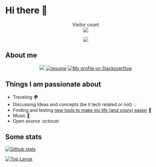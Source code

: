 # Hi there 👋

<p align="center"> 
  Visitor count<br>
  <img src="https://profile-counter.glitch.me/trolologuy/count.svg" />
</p>

<p align="center">
<a href="https://www.buymeacoffee.com/aloys"><img src="https://img.buymeacoffee.com/button-api/?text=Buy me a coffee&emoji=&slug=aloys&button_colour=FFDD00&font_colour=000000&font_family=Cookie&outline_colour=000000&coffee_colour=ffffff" /></a>
</p>
  
## About me

<p align="center">
<a href="https://www.linkedin.com/in/aloys-dillar/"><img src="https://img.shields.io/badge/linkedin-%230077B5.svg?&style=for-the-badge&logo=linkedin&logoColor=white"></a>
<a href="https://trolologuy.github.io/"><img alt="resume" title="Resume" src="https://img.shields.io/badge/Resume-000000?style=for-the-badge&logo=koding&logoColor=white"/></a>
<a href="https://stackoverflow.com/users/2695641/trolologuy"><img alt="My profile on Stackoverflow" src="https://img.shields.io/badge/%20-Stack%20Overflow-white?logo=stackoverflow&style=for-the-badge&logoColor=black"></a>
</p>


## Things I am passionate about

- Traveling :earth_africa:
- Discussing Ideas and concepts (be it tech related or not) :bulb:
- Finding and testing [new tools to make my life (and yours) easier](https://trolologuy.github.io/useful-tools/) :wrench:
- Music :musical_note:
- Open source :octocat:

## Some stats
[![Github stats](https://github-readme-stats.vercel.app/api?username=trolologuy&count_private=true&show_icons=true)](https://trolologuy.github.io/)

[![Top Langs](https://github-readme-stats.vercel.app/api/top-langs/?username=trolologuy)](https://trolologuy.github.io/)

<!--
**trolologuy/trolologuy** is a ✨ _special_ ✨ repository because its `README.md` (this file) appears on your GitHub profile.

Here are some ideas to get you started:

- 🔭 I’m currently working on ...
- 🌱 I’m currently learning ...
- 👯 I’m looking to collaborate on ...
- 🤔 I’m looking for help with ...
- 💬 Ask me about ...
- 📫 How to reach me: ...
- 😄 Pronouns: ...
- ⚡ Fun fact: ...
-->
